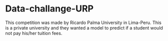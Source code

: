 # Data-challange-URP
This competition was made by Ricardo Palma University in Lima-Peru. This is a private university and they wanted a model to predict if a student would not pay his/her tuition fees. 
